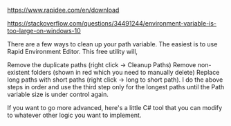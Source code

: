 https://www.rapidee.com/en/download

https://stackoverflow.com/questions/34491244/environment-variable-is-too-large-on-windows-10

There are a few ways to clean up your path variable. The easiest is to use Rapid Environment Editor. This free utility will,

Remove the duplicate paths (right click → Cleanup Paths)
Remove non-existent folders (shown in red which you need to manually delete)
Replace long paths with short paths (right click → long to short path).
I do the above steps in order and use the third step only for the longest paths until the Path variable size is under control again.

If you want to go more advanced, here's a little C# tool that you can modify to whatever other logic you want to implement.